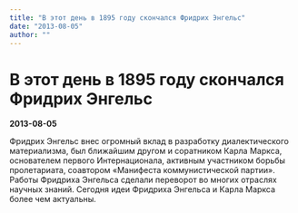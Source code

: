 ```yaml
---
title: "В этот день в 1895 году скончался Фридрих Энгельс"
date: "2013-08-05"
author: ""
---
```


# В этот день в 1895 году скончался Фридрих Энгельс

**2013-08-05** 

Фридрих Энгельс внес огромный вклад в разработку диалектического материализма, был ближайшим другом и соратником Карла Маркса, основателем первого Интернационала, активным участником борьбы пролетариата, соавтором «Манифеста коммунистической партии». Работы Фридриха Энгельса сделали переворот во многих отраслях научных знаний. Сегодня идеи Фридриха Энгельса и Карла Маркса более чем актуальны.